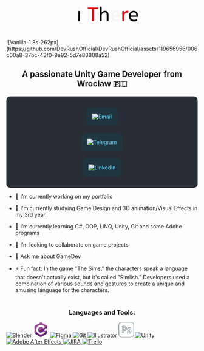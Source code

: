 <?xml version="1.0" encoding="utf-8"?>
<svg xmlns="http://www.w3.org/2000/svg" style="margin: auto; display: block; shape-rendering: auto; background: none;" width="262" height="120" preserveAspectRatio="xMidYMid">
<style type="text/css">
  text {
    text-anchor: middle; font-size: 52px; opacity: 0;
  }
</style>
<g style="transform-origin:131px 60px;transform:scale(1)">
<g transform="translate(131,60)">
  <g transform="translate(0,0)"><g class="path" style="opacity: 1; transform-origin: -85.26px -5.10963px 0px; animation: 1.78571s linear -1.06071s infinite normal forwards running blink-9a87aef3-5acd-49a5-9099-c1451dfdd1f7;"><path d="M27.56 0L27.56-16.59L9.62-16.59L9.62 0L4.68 0L4.68-36.40L9.62-36.40L9.62-20.85L27.56-20.85L27.56-36.40L32.50-36.40L32.50 0L27.56 0" fill="#e50914" stroke="none" stroke-width="none" transform="translate(-103.85000610351562,13.090366241455081)" style="fill: rgb(229, 9, 20);"></path></g><g class="path" style="opacity: 1; transform-origin: -60.17px -0.429634px 0px; animation: 1.78571s linear -0.942857s infinite normal forwards running blink-9a87aef3-5acd-49a5-9099-c1451dfdd1f7;"><path d="M46.02-27.04L46.02 0L41.34 0L41.34-27.04L46.02-27.04" fill="#e50914" stroke="none" stroke-width="none" transform="translate(-103.85000610351562,13.090366241455081)" style="fill: rgb(0, 0, 0);"></path></g><g class="path" style="opacity: 1; transform-origin: -60.17px -21.8546px 0px; animation: 1.78571s linear -0.825s infinite normal forwards running blink-9a87aef3-5acd-49a5-9099-c1451dfdd1f7;"><path d="M43.68-31.67L43.68-31.67L43.68-31.67Q42.33-31.67 41.37-32.63L41.37-32.63L41.37-32.63Q40.40-33.59 40.40-34.94L40.40-34.94L40.40-34.94Q40.40-36.45 41.29-37.34L41.29-37.34L41.29-37.34Q42.17-38.22 43.68-38.22L43.68-38.22L43.68-38.22Q45.03-38.22 45.99-37.26L45.99-37.26L45.99-37.26Q46.96-36.30 46.96-34.94L46.96-34.94L46.96-34.94Q46.96-33.44 46.07-32.55L46.07-32.55L46.07-32.55Q45.19-31.67 43.68-31.67" fill="#e50914" stroke="none" stroke-width="none" transform="translate(-103.85000610351562,13.090366241455081)" style="fill: rgb(245, 245, 241);"></path></g><g class="path" style="opacity: 1; transform-origin: -23.9px -5.10963px 0px; animation: 1.78571s linear -0.707143s infinite normal forwards running blink-9a87aef3-5acd-49a5-9099-c1451dfdd1f7;"><path d="M66.30-32.03L66.30-36.40L93.60-36.40L93.60-32.03L82.42-32.03L82.42 0L77.48 0L77.48-32.03L66.30-32.03" fill="#e50914" stroke="none" stroke-width="none" transform="translate(-103.85000610351562,13.090366241455081)" style="fill: rgb(229, 9, 20);"></path></g><g class="path" style="opacity: 1; transform-origin: 5.78999px -6.14963px 0px; animation: 1.78571s linear -0.589286s infinite normal forwards running blink-9a87aef3-5acd-49a5-9099-c1451dfdd1f7;"><path d="M102.96-38.48L102.96-22.72L102.96-22.72Q104.42-24.86 106.63-26.26L106.63-26.26L106.63-26.26Q108.84-27.66 111.90-27.66L111.90-27.66L111.90-27.66Q116.48-27.66 118.74-24.91L118.74-24.91L118.74-24.91Q121.00-22.15 121.00-17.63L121.00-17.63L121.00 0L116.32 0L116.32-17.11L116.32-17.11Q116.32-20.07 115.00-21.81L115.00-21.81L115.00-21.81Q113.67-23.56 111.18-23.56L111.18-23.56L111.18-23.56Q109.98-23.56 108.81-23.11L108.81-23.11L108.81-23.11Q107.64-22.67 106.60-21.89L106.60-21.89L106.60-21.89Q105.56-21.11 104.62-20.07L104.62-20.07L104.62-20.07Q103.69-19.03 102.96-17.89L102.96-17.89L102.96 0L98.28 0L98.28-38.48L102.96-38.48" fill="#e50914" stroke="none" stroke-width="none" transform="translate(-103.85000610351562,13.090366241455081)" style="fill: rgb(0, 0, 0);"></path></g><g class="path" style="opacity: 1; transform-origin: 35.325px -0.429634px 0px; animation: 1.78571s linear -0.471429s infinite normal forwards running blink-9a87aef3-5acd-49a5-9099-c1451dfdd1f7;"><path d="M150.96-11.60L132.03-11.60L132.03-11.60Q132.50-7.80 134.68-5.67L134.68-5.67L134.68-5.67Q136.86-3.54 140.45-3.54L140.45-3.54L140.45-3.54Q142.79-3.54 144.66-4.03L144.66-4.03L144.66-4.03Q146.54-4.52 148.25-5.30L148.25-5.30L149.34-1.30L149.34-1.30Q147.47-0.42 145.13 0.10L145.13 0.10L145.13 0.10Q142.79 0.62 139.88 0.62L139.88 0.62L139.88 0.62Q136.97 0.62 134.63-0.34L134.63-0.34L134.63-0.34Q132.29-1.30 130.65-3.09L130.65-3.09L130.65-3.09Q129.01-4.89 128.13-7.51L128.13-7.51L128.13-7.51Q127.24-10.14 127.24-13.52L127.24-13.52L127.24-13.52Q127.24-16.54 128.13-19.14L128.13-19.14L128.13-19.14Q129.01-21.74 130.62-23.63L130.62-23.63L130.62-23.63Q132.24-25.53 134.47-26.60L134.47-26.60L134.47-26.60Q136.71-27.66 139.46-27.66L139.46-27.66L139.46-27.66Q142.38-27.66 144.56-26.68L144.56-26.68L144.56-26.68Q146.74-25.69 148.20-23.97L148.20-23.97L148.20-23.97Q149.66-22.26 150.38-19.97L150.38-19.97L150.38-19.97Q151.11-17.68 151.11-15.13L151.11-15.13L151.11-15.13Q151.11-13.31 150.96-11.60L150.96-11.60zM139.36-23.61L139.36-23.61L139.36-23.61Q136.29-23.61 134.34-21.53L134.34-21.53L134.34-21.53Q132.39-19.45 131.98-15.39L131.98-15.39L146.80-15.39L146.80-15.39Q146.80-19.34 144.82-21.48L144.82-21.48L144.82-21.48Q142.84-23.61 139.36-23.61" fill="#e50914" stroke="none" stroke-width="none" transform="translate(-103.85000610351562,13.090366241455081)" style="fill: rgb(245, 245, 241);"></path></g><g class="path" style="opacity: 1; transform-origin: 61.535px -0.739634px 0px; animation: 1.78571s linear -0.353571s infinite normal forwards running blink-9a87aef3-5acd-49a5-9099-c1451dfdd1f7;"><path d="M173.42-27.35L172.02-22.52L172.02-22.52Q171.03-22.93 169.68-22.93L169.68-22.93L169.68-22.93Q168.22-22.93 166.84-22.31L166.84-22.31L166.84-22.31Q165.46-21.68 164.40-20.44L164.40-20.44L164.40-20.44Q163.33-19.19 162.68-17.24L162.68-17.24L162.68-17.24Q162.03-15.29 162.03-12.64L162.03-12.64L162.03 0L157.35 0L157.35-27.04L161.88-27.04L161.88-21.16L161.88-21.16Q162.34-22.41 163.12-23.61L163.12-23.61L163.12-23.61Q163.90-24.80 164.97-25.69L164.97-25.69L164.97-25.69Q166.04-26.57 167.44-27.12L167.44-27.12L167.44-27.12Q168.84-27.66 170.56-27.66L170.56-27.66L170.56-27.66Q171.34-27.66 172.09-27.59L172.09-27.59L172.09-27.59Q172.85-27.51 173.42-27.35L173.42-27.35" fill="#e50914" stroke="none" stroke-width="none" transform="translate(-103.85000610351562,13.090366241455081)" style="fill: rgb(229, 9, 20);"></path></g><g class="path" style="opacity: 1; transform-origin: 82.805px -0.429634px 0px; animation: 1.78571s linear -0.235714s infinite normal forwards running blink-9a87aef3-5acd-49a5-9099-c1451dfdd1f7;"><path d="M198.43-11.60L179.50-11.60L179.50-11.60Q179.97-7.80 182.16-5.67L182.16-5.67L182.16-5.67Q184.34-3.54 187.93-3.54L187.93-3.54L187.93-3.54Q190.27-3.54 192.14-4.03L192.14-4.03L192.14-4.03Q194.01-4.52 195.73-5.30L195.73-5.30L196.82-1.30L196.82-1.30Q194.95-0.42 192.61 0.10L192.61 0.10L192.61 0.10Q190.27 0.62 187.36 0.62L187.36 0.62L187.36 0.62Q184.44 0.62 182.10-0.34L182.10-0.34L182.10-0.34Q179.76-1.30 178.13-3.09L178.13-3.09L178.13-3.09Q176.49-4.89 175.60-7.51L175.60-7.51L175.60-7.51Q174.72-10.14 174.72-13.52L174.72-13.52L174.72-13.52Q174.72-16.54 175.60-19.14L175.60-19.14L175.60-19.14Q176.49-21.74 178.10-23.63L178.10-23.63L178.10-23.63Q179.71-25.53 181.95-26.60L181.95-26.60L181.95-26.60Q184.18-27.66 186.94-27.66L186.94-27.66L186.94-27.66Q189.85-27.66 192.04-26.68L192.04-26.68L192.04-26.68Q194.22-25.69 195.68-23.97L195.68-23.97L195.68-23.97Q197.13-22.26 197.86-19.97L197.86-19.97L197.86-19.97Q198.59-17.68 198.59-15.13L198.59-15.13L198.59-15.13Q198.59-13.31 198.43-11.60L198.43-11.60zM186.84-23.61L186.84-23.61L186.84-23.61Q183.77-23.61 181.82-21.53L181.82-21.53L181.82-21.53Q179.87-19.45 179.45-15.39L179.45-15.39L194.27-15.39L194.27-15.39Q194.27-19.34 192.30-21.48L192.30-21.48L192.30-21.48Q190.32-23.61 186.84-23.61" fill="#e50914" stroke="none" stroke-width="none" transform="translate(-103.85000610351562,13.090366241455081)" style="fill: rgb(0, 0, 0);"></path></g><g class="path" style="opacity: 1; transform-origin: 104.93px -11.2446px 0px; animation: 1.78571s linear -0.117857s infinite normal forwards running blink-9a87aef3-5acd-49a5-9099-c1451dfdd1f7;"><path d="M206.18-24.96L206.18-37.91L211.38-37.91L211.38-24.96L210.70-10.76L206.86-10.76L206.18-24.96" fill="#e50914" stroke="none" stroke-width="none" transform="translate(-103.85000610351562,13.090366241455081)" style="fill: rgb(245, 245, 241);"></path></g><g class="path" style="opacity: 1; transform-origin: 104.985px 10.2304px 0px; animation: 1.78571s linear 0s infinite normal forwards running blink-9a87aef3-5acd-49a5-9099-c1451dfdd1f7;"><path d="M205.35-2.86L205.35-2.86L205.35-2.86Q205.35-4.47 206.26-5.41L206.26-5.41L206.26-5.41Q207.17-6.34 208.83-6.34L208.83-6.34L208.83-6.34Q210.18-6.34 211.25-5.30L211.25-5.30L211.25-5.30Q212.32-4.26 212.32-2.86L212.32-2.86L212.32-2.86Q212.32-1.30 211.33-0.34L211.33-0.34L211.33-0.34Q210.34 0.62 208.83 0.62L208.83 0.62L208.83 0.62Q207.43 0.62 206.39-0.42L206.39-0.42L206.39-0.42Q205.35-1.46 205.35-2.86" fill="#e50914" stroke="none" stroke-width="none" transform="translate(-103.85000610351562,13.090366241455081)" style="fill: rgb(229, 9, 20);"></path></g></g>
</g>
</g>
<style id="blink-9a87aef3-5acd-49a5-9099-c1451dfdd1f7" data-anikit="">@keyframes blink-9a87aef3-5acd-49a5-9099-c1451dfdd1f7 {
  0% { opacity: 1; }
  49.75% { opacity: 1; }
  50.25% { opacity: 0; }
  99.5% { opacity: 0; }
  100% { opacity: 1; }
}</style></svg>
![Vanilla-1 8s-262px](https://github.com/DevRushOfficial/DevRushOfficial/assets/119656956/006c00a8-37bc-43f0-9e92-5d7e83808a52)

## <p align="center">A passionate Unity Game Developer from Wroclaw 🇵🇱 </p>


<div align="center" style="display: flex; flex-direction: column; align-items: center; background-color: #282c34; padding: 20px; border-radius: 10px;">

  <a href="mailto:artemmelnykov29@gmail.com" style="text-decoration: none; color: #61dafb; padding: 15px; background-color: #1f3641; border-radius: 10px; margin: 10px;">
    <img src="https://img.shields.io/badge/Email-Contact%20Me-red?style=flat-square&logo=gmail" alt="Email">
  </a>

  <a href="https://t.me/Zi0on" style="text-decoration: none; color: #61dafb; padding: 15px; background-color: #1f3641; border-radius: 10px; margin: 10px;">
    <img src="https://img.shields.io/badge/Telegram-Chat-blue?style=flat-square&logo=telegram" alt="Telegram">
  </a>

  <a href="https://www.linkedin.com/in/artem-melnykov-376b92282" style="text-decoration: none; color: #61dafb; padding: 15px; background-color: #1f3641; border-radius: 10px; margin: 10px;">
    <img src="https://img.shields.io/badge/LinkedIn-Profile-blue?style=flat-square&logo=linkedin" alt="LinkedIn">
  </a>

</div>

- 🔭 I’m currently working on my portfolio

- 🔭 I'm currently studying Game Design and 3D animation/Visual Effects in my 3rd year.

- 🌱 I’m currently learning C#, OOP, LINQ, Unity, Git and some Adobe programs

- 👯 I’m looking to collaborate on game projects
  
- 💬 Ask me about GameDev
  
- ⚡ Fun fact: In the game "The Sims," the characters speak a language that doesn't actually exist, but it's called "Simlish." Developers used a combination of various sounds and gestures to create a unique and amusing language for the characters.

#

<h3 align="center">Languages and Tools:</h3>

<p align="left">
  <a href="https://www.blender.org/" target="_blank" rel="noreferrer">
    <img src="https://download.blender.org/branding/community/blender_community_badge_white.svg" alt="Blender" width="40" height="40"/>
  </a>
  <a href="https://www.w3schools.com/cs/" target="_blank" rel="noreferrer">
    <img src="https://raw.githubusercontent.com/devicons/devicon/master/icons/csharp/csharp-original.svg" alt="C#" width="40" height="40"/>
  </a>
  <a href="https://www.figma.com/" target="_blank" rel="noreferrer">
    <img src="https://www.vectorlogo.zone/logos/figma/figma-icon.svg" alt="Figma" width="40" height="40"/>
  </a>
  <a href="https://git-scm.com/" target="_blank" rel="noreferrer">
    <img src="https://www.vectorlogo.zone/logos/git-scm/git-scm-icon.svg" alt="Git" width="40" height="40"/>
  </a>
  <a href="https://www.adobe.com/in/products/illustrator.html" target="_blank" rel="noreferrer">
    <img src="https://www.vectorlogo.zone/logos/adobe_illustrator/adobe_illustrator-icon.svg" alt="Illustrator" width="40" height="40"/>
  </a>
  <a href="https://www.photoshop.com/en" target="_blank" rel="noreferrer">
    <img src="https://raw.githubusercontent.com/devicons/devicon/master/icons/photoshop/photoshop-line.svg" alt="Photoshop" width="40" height="40"/>
  </a>
  <a href="https://unity.com/" target="_blank" rel="noreferrer">
    <img src="https://www.vectorlogo.zone/logos/unity3d/unity3d-icon.svg" alt="Unity" width="40" height="40"/>
  </a>
  <a href="https://www.adobe.com/products/aftereffects.html" target="_blank" rel="noreferrer">
    <img src="https://img.icons8.com/color/48/000000/adobe-after-effects.png" alt="Adobe After Effects" width="40" height="40"/>
  </a>
  <a href="https://www.atlassian.com/software/jira" target="_blank" rel="noreferrer">
    <img src="https://www.vectorlogo.zone/logos/atlassian_jira/atlassian_jira-icon.svg" alt="JIRA" width="40" height="40"/>
  </a>
  <a href="https://trello.com/" target="_blank" rel="noreferrer">
    <img src="https://www.vectorlogo.zone/logos/trello/trello-icon.svg" alt="Trello" width="40" height="40"/>
  </a>
</p>



